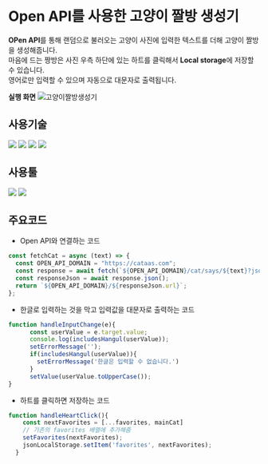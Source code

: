# Open API를 사용한 고양이 짤방 생성기
**OPen API**를 통해 랜덤으로 불러오는 고양이 사진에 입력한 텍스트를 더해 고양이 짤방을 생성해줍니다.  
마음에 드는 짱방은 사진 우측 하단에 있는 하트를 클릭해서 **Local storage**에 저장할 수 있습니다.  
영어로만 입력할 수 있으며 자동으로 대문자로 출력됩니다.  

**실행 화면**
![고양이짤방생성기](https://user-images.githubusercontent.com/84063843/165304564-573c1a33-d780-4531-bfbb-f5eac3d2f2cd.gif)

## 사용기술
<img src="https://img.shields.io/badge/React-61DAFB?style=flat-square&logo=React&logoColor=white"/> <img src="https://img.shields.io/badge/JavaScript-F7DF1E?style=flat-square&logo=JavaScript&logoColor=white"/> <img src="https://img.shields.io/badge/CSS-1572B6?style=flat-square&logo=CSS&logoColor=white"/> <img src="https://img.shields.io/badge/HTML-E34F26?style=flat-square&logo=HTML&logoColor=white"/>

## 사용툴
<img src="https://img.shields.io/badge/Visual Studio Code-007ACC?style=flat-square&logo=Visual Studio Code&logoColor=white"/> <img src="https://img.shields.io/badge/GitHub-181717?style=flat-square&logo=GitHub&logoColor=white"/>

## 주요코드
- Open API와 연결하는 코드
```js
const fetchCat = async (text) => {
  const OPEN_API_DOMAIN = "https://cataas.com";
  const response = await fetch(`${OPEN_API_DOMAIN}/cat/says/${text}?json=true`);
  const responseJson = await response.json();
  return `${OPEN_API_DOMAIN}/${responseJson.url}`;
};
```
- 한글로 입력하는 것을 막고 입력값을 대문자로 출력하는 코드
```js
function handleInputChange(e){
      const userValue = e.target.value;
      console.log(includesHangul(userValue));
      setErrorMessage('');
      if(includesHangul(userValue)){
        setErrorMessage('한글은 입력할 수 없습니다.')
      }
      setValue(userValue.toUpperCase());
}
```
- 하트를 클릭하면 저장하는 코드
```js
function handleHeartClick(){
    const nextFavorites = [...favorites, mainCat]
    // 기존의 favorites 배열에 추가해줌
    setFavorites(nextFavorites);
    jsonLocalStorage.setItem('favorites', nextFavorites);
  }
```
